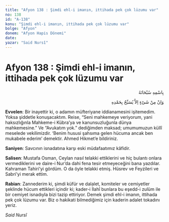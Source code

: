 ```yaml
---
title: "Afyon 138 : Şimdi ehl-i imanın, ittihada pek çok lüzumu var"
no: 138
id: "A-138"
konu: "Şimdi ehl-i imanın, ittihada pek çok lüzumu var"
bolge: "Afyon"
donem: "Afyon Hapis Dönemi"
date: 
yazar: "Said Nursî"
---
```


# Afyon 138 : Şimdi ehl-i imanın, ittihada pek çok lüzumu var

<p class="arabic" dir="rtl" title="Meal: “Her türlü noksan sıfatlardan yüce olan Allah’ın adıyla.”">بِاسْمِهِ سُبْحَانَهُ</p>

<p class="arabic" dir="rtl" title="Meal: “Hiçbir şey yoktur ki O'nu hamd ile tesbih etmesin” [İsrâ Sûresi, 17:44]">وَاِنْ مِنْ شَىْءٍ اِلاَّ يُسَبِّحُ بِحَمْدِهِ</p>

**Evvelen**: Bir inayettir ki, o adamın müfteriyane iddianamesini işitemedim. Yoksa şiddetle konuşacaktım. Reise, “Seni mahkemeye veriyorum, yani haksızlığınla Mahkeme-i Kübra’ya ve kanunsuzluğunla dünya mahkemesine.” Ve “Avukatım yok.” dediğimden maksad; umumumuzun küllî meselede vekilimizdir. ‘Benim hususi şahsıma gelen hücuma ancak ben mukabele ederim’ demektir. Ahmed Hikmet’e bildiriniz.

**Saniyen**: Savcının isnadatına karşı eski müdafaatımız kâfidir.

**Salisen**: Mustafa Osman, Ceylan nasıl telakki ettiklerini ve hiç bulantı onlara vermediklerini ve daire-i Nur’da dahi fena tesir etmeyeceğini bana yazdılar. Kahraman Tahiri’yi gördüm. O da öyle telakki etmiş. Hüsrev ve Feyzileri ve Sabri’yi merak ettim.

**Rabian**: Zannederim ki, şimdi küfür ve dalalet, komiteler ve cemiyetler şeklinde hücum ettikleri içindir ki; kader-i İlahî bunlara bu eşedd-i zulüm ile bir cemiyet isnadıyla bizi tazip ettiriyor. Demek şimdi ehl-i imanın, ittihada pek çok lüzumu var. Biz o hakikati bilmediğimiz için kaderin adalet tokadını yeriz.

*Said Nursî*
